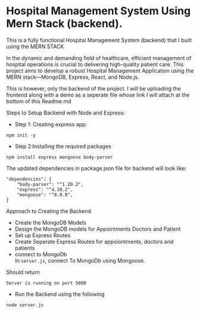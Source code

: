 <h1>Hospital Management System Using Mern Stack (backend).</h1>

This is a fully functional Hospital Management System (backend) that I built using the MERN STACK

In the dynamic and demanding field of healthcare, efficient management of hospital operations is crucial to delivering high-quality patient care. This project aims to develop a robust Hospital Management Application using the MERN stack—MongoDB, Express, React, and Node.js.

This is however, only the backend of the project. I will be uploading the frontend along with a demo as a seperate file whose link I will attach at the bottom of this Readme.md

<tittle>Steps to Setup Backend with Node and Express:</tittle>

* Step 1: Creating express app:<br/>
```console
npm init -y
```

* Step 2:Installing the required packages<br/>
```console
npm install express mongoose body-parser
```
The updated dependencies in package.json file for backend will look like:
```console
"dependencies": {
    "body-parser": "^1.20.2",
    "express": "^4.18.2",
    "mongoose": "^8.0.0",
}
```


Approach to Creating the Backend <br/>
* Create the MongoDB Models
* Design the MongoDB models for Appointments Doctors and Patient
* Set up Express Routes<br/>
* Create Seperate Express Routes for appoiontments, doctors and patients
* connect to MongoDb <br/>
In ```server.js```, connect To MongoDb using Mongoose.

Should return 
```console
Server is running on port 5000
```
* Run the Backend using the following
```console
node server.js
```

